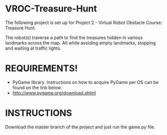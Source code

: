 VROC-Treasure-Hunt
==================
The following project is set up for Project 2 - Virtual Robot Obstacle Course: Treasure Hunt.

The robot(s) traverse a path to find the treasures hidden in various landmarks across the map.
All while avoiding empty landmarks, stopping and waiting at traffic lights.

# REQUIREMENTS! #
- PyGame library. Instructions on how to acquire PyGame per OS can be found on the link below.
- http://www.pygame.org/download.shtml

# INSTRUCTIONS #
Download the master branch of the project and just run the game.py file.
